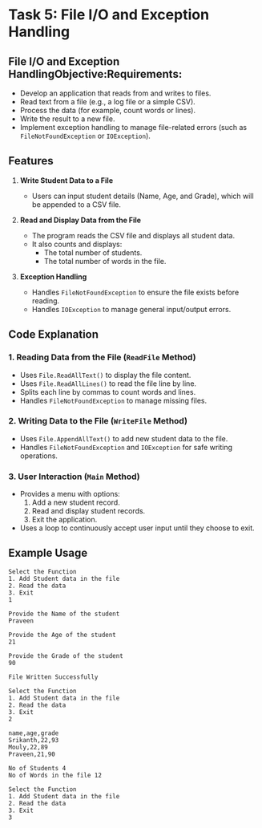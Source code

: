 # Task 5: File I/O and Exception Handling

## **File I/O and Exception HandlingObjective:Requirements:**
- Develop an application that reads from and writes to files.
- Read text from a file (e.g., a log file or a simple CSV).
- Process the data (for example, count words or lines).
- Write the result to a new file.
- Implement exception handling to manage file-related errors (such as `FileNotFoundException` or `IOException`).

## **Features**
1. **Write Student Data to a File**  
   - Users can input student details (Name, Age, and Grade), which will be appended to a CSV file.

2. **Read and Display Data from the File**  
   - The program reads the CSV file and displays all student data.
   - It also counts and displays:
     - The total number of students.
     - The total number of words in the file.

3. **Exception Handling**  
   - Handles `FileNotFoundException` to ensure the file exists before reading.
   - Handles `IOException` to manage general input/output errors.

## **Code Explanation**

### **1. Reading Data from the File (`ReadFile` Method)**  
- Uses `File.ReadAllText()` to display the file content.
- Uses `File.ReadAllLines()` to read the file line by line.
- Splits each line by commas to count words and lines.
- Handles `FileNotFoundException` to manage missing files.

### **2. Writing Data to the File (`WriteFile` Method)**  
- Uses `File.AppendAllText()` to add new student data to the file.
- Handles `FileNotFoundException` and `IOException` for safe writing operations.

### **3. User Interaction (`Main` Method)**  
- Provides a menu with options:
  1. Add a new student record.
  2. Read and display student records.
  3. Exit the application.
- Uses a loop to continuously accept user input until they choose to exit.

## **Example Usage**
```
Select the Function
1. Add Student data in the file
2. Read the data
3. Exit
1

Provide the Name of the student
Praveen

Provide the Age of the student
21

Provide the Grade of the student
90

File Written Successfully

Select the Function
1. Add Student data in the file
2. Read the data
3. Exit
2

name,age,grade
Srikanth,22,93
Mouly,22,89
Praveen,21,90

No of Students 4
No of Words in the file 12

Select the Function
1. Add Student data in the file
2. Read the data
3. Exit
3
```